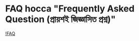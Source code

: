 # FAQ hocca "Frequently Asked Question (প্রায়শই জিজ্ঞাসিত প্রশ্ন)"
[!FAQ](https://www.youtube.com/watch?v=_FqhFjO1KY0&list=PLgH5QX0i9K3rGtitufynBKMy5gAFpa1y8&index=39)